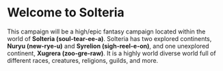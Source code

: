 # Welcome to Solteria   

This campaign will be a high/epic fantasy campaign located within the world of **Solteria (soul-tear-ee-a)**. Solteria has two explored continents, **Nuryu (new-rye-u)** and **Syrelion (sigh-reel-e-on)**, and one unexplored continent, **Xugrera (zoo-gre-raw)**. It is a highly world diverse world full of different races, creatures, religions, guilds, and more. 
